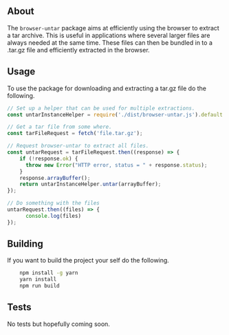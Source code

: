 ## About
The `browser-untar` package aims at efficiently using the browser to extract a tar archive. This is useful in applications
where several larger files are always needed at the same time. These files can then be bundled in to a .tar.gz file and efficiently
extracted in the browser.

## Usage
To use the package for downloading and extracting a tar.gz file do the following.
```javascript
// Set up a helper that can be used for multiple extractions.
const untarInstanceHelper = require('./dist/browser-untar.js').default.instance();

// Get a tar file from some where.
const tarFileRequest = fetch('file.tar.gz');

// Request browser-untar to extract all files.
const untarRequest = tarFileRequest.then((response) => {
    if (!response.ok) {
      throw new Error("HTTP error, status = " + response.status);
    }
    response.arrayBuffer();
    return untarInstanceHelper.untar(arrayBuffer);
});

// Do something with the files
untarRequest.then((files) => {
      console.log(files)
});
```

## Building
If you want to build the project your self do the following.
```bash
    npm install -g yarn
    yarn install
    npm run build
```

## Tests
No tests but hopefully coming soon.
